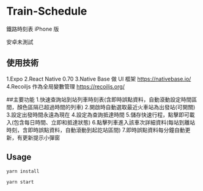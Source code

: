 # Train-Schedule

鐵路時刻表 iPhone 版

安卓未測試

## 使用技術

1.Expo
2.React Native 0.70
3.Native Base 做 UI 框架 https://nativebase.io/
4.Recoiljs 作為全局變數管理 https://recoiljs.org/

##主要功能 1.快速查詢站到站列車時刻表(含即時誤點資料，自動滾動設定時間區間，顏色區隔已超過時間的列車) 2.開啟時自動選取最近火車站為出發站(可開關) 3.設定出發時間永遠為現在 4.設定為查詢抵達時間 5.儲存快速行程，點擊即可載入(包含每日時間、立即和抵達狀態) 6.點擊列車進入該車次詳細資料(每站到離站時刻，含即時誤點資料，自動滾動到起訖站區間) 7.即時誤點資料每分鐘自動更新，有更新提示小彈窗

## Usage

```sh
yarn install

yarn start
```
